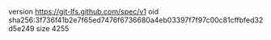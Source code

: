 version https://git-lfs.github.com/spec/v1
oid sha256:3f736f41b2e7f65ed7476f6736680a4eb03397f7f97c00c81cffbfed32d5e249
size 4255
